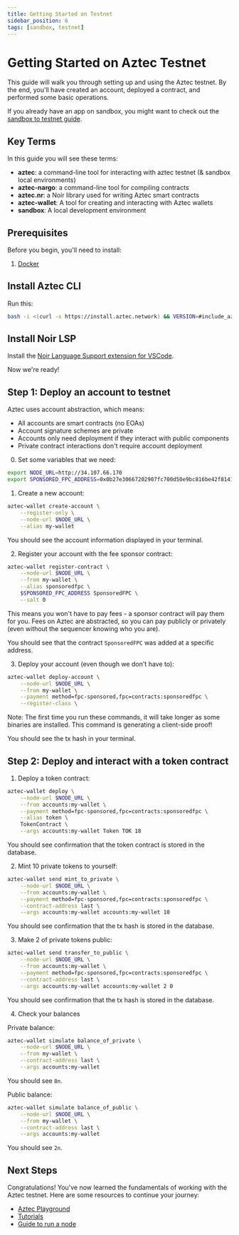 ```yaml
---
title: Getting Started on Testnet
sidebar_position: 6
tags: [sandbox, testnet]
---
```


# Getting Started on Aztec Testnet

This guide will walk you through setting up and using the Aztec testnet. By the end, you'll have created an account, deployed a contract, and performed some basic operations.

If you already have an app on sandbox, you might want to check out the [sandbox to testnet guide](../../../sandbox_to_testnet_guide.md).

## Key Terms

In this guide you will see these terms:

- **aztec**: a command-line tool for interacting with aztec testnet (& sandbox local environments)
- **aztec-nargo**: a command-line tool for compiling contracts
- **aztec.nr**: a Noir library used for writing Aztec smart contracts
- **aztec-wallet**: A tool for creating and interacting with Aztec wallets
- **sandbox**: A local development environment

## Prerequisites

Before you begin, you'll need to install:

1. [Docker](https://docs.docker.com/get-started/get-docker/)

## Install Aztec CLI

Run this:

```sh
bash -i <(curl -s https://install.aztec.network) && VERSION=#include_aztec_version aztec-up
```

## Install Noir LSP

Install the [Noir Language Support extension for VSCode](https://marketplace.visualstudio.com/items?itemName=noir-lang.vscode-noir).

Now we're ready!

## Step 1: Deploy an account to testnet

Aztec uses account abstraction, which means:

- All accounts are smart contracts (no EOAs)
- Account signature schemes are private
- Accounts only need deployment if they interact with public components
- Private contract interactions don't require account deployment

0. Set some variables that we need:

```bash
export NODE_URL=http://34.107.66.170
export SPONSORED_FPC_ADDRESS=0x0b27e30667202907fc700d50e9bc816be42f8141fae8b9f2281873dbdb9fc2e5
```

1. Create a new account:

```bash
aztec-wallet create-account \
    --register-only \
    --node-url $NODE_URL \
    --alias my-wallet
```

You should see the account information displayed in your terminal.

2. Register your account with the fee sponsor contract:

```bash
aztec-wallet register-contract \
    --node-url $NODE_URL \
    --from my-wallet \
    --alias sponsoredfpc \
    $SPONSORED_FPC_ADDRESS SponsoredFPC \
    --salt 0
```

This means you won't have to pay fees - a sponsor contract will pay them for you. Fees on Aztec are abstracted, so you can pay publicly or privately (even without the sequencer knowing who you are).

You should see that the contract `SponsoredFPC` was added at a specific address.

3. Deploy your account (even though we don't have to):

```bash
aztec-wallet deploy-account \
    --node-url $NODE_URL \
    --from my-wallet \
    --payment method=fpc-sponsored,fpc=contracts:sponsoredfpc \
    --register-class \
```

Note: The first time you run these commands, it will take longer as some binaries are installed. This command is generating a client-side proof!

You should see the tx hash in your terminal.

## Step 2: Deploy and interact with a token contract

1. Deploy a token contract:

```bash
aztec-wallet deploy \
    --node-url $NODE_URL \
    --from accounts:my-wallet \
    --payment method=fpc-sponsored,fpc=contracts:sponsoredfpc \
    --alias token \
    TokenContract \
    --args accounts:my-wallet Token TOK 18
```

You should see confirmation that the token contract is stored in the database.

2. Mint 10 private tokens to yourself:

```bash
aztec-wallet send mint_to_private \
    --node-url $NODE_URL \
    --from accounts:my-wallet \
    --payment method=fpc-sponsored,fpc=contracts:sponsoredfpc \
    --contract-address last \
    --args accounts:my-wallet accounts:my-wallet 10
```

You should see confirmation that the tx hash is stored in the database.

3. Make 2 of private tokens public:

```bash
aztec-wallet send transfer_to_public \
    --node-url $NODE_URL \
    --from accounts:my-wallet \
    --payment method=fpc-sponsored,fpc=contracts:sponsoredfpc \
    --contract-address last \
    --args accounts:my-wallet accounts:my-wallet 2 0
```

You should see confirmation that the tx hash is stored in the database.

4. Check your balances

Private balance:

```bash
aztec-wallet simulate balance_of_private \
    --node-url $NODE_URL \
    --from my-wallet \
    --contract-address last \
    --args accounts:my-wallet
```

You should see `8n`.

Public balance:

```bash
aztec-wallet simulate balance_of_public \
    --node-url $NODE_URL \
    --from my-wallet \
    --contract-address last \
    --args accounts:my-wallet
```

You should see `2n`.

## Next Steps

Congratulations! You've now learned the fundamentals of working with the Aztec testnet. Here are some resources to continue your journey:

- [Aztec Playground](https://play.aztec.network/)
- [Tutorials](../../tutorials/codealong/contract_tutorials/counter_contract.md)
- [Guide to run a node](../../../the_aztec_network/index.md)
